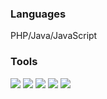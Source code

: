 ### Languages
PHP/Java/JavaScript

### Tools
![](https://img.shields.io/badge/MySQL-60%20month-brightgreen?style=flat-square&logo=mysql&logoColor=white) ![](https://img.shields.io/badge/Redis-60%20month-orange?style=flat-square&logo=redis&logoColor=white) ![](https://img.shields.io/badge/RabbitMQ-36%20month-blue?style=flat-square&logo=RabbitMQ&logoColor=white) ![](https://img.shields.io/badge/Elasticsearch-24%20month-yellow?style=flat-square&logo=Elasticsearch&logoColor=white) ![](https://img.shields.io/badge/MongoDB-24%20month-yellowgreen?style=flat-square&logo=MongoDB&logoColor=white)

